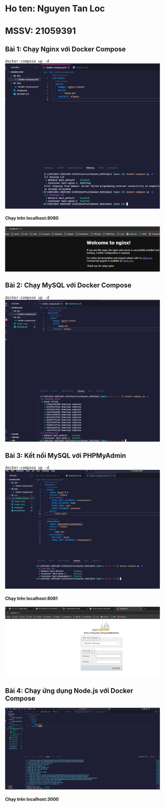 # Ho ten: Nguyen Tan Loc
# MSSV: 21059391

## Bài 1: Chạy Nginx với Docker Compose
`docker-compose up -d`
![image-1](image-1.png)
#### Chạy trên localhost:8080
![image-2](image-2.png)

## Bài 2: Chạy MySQL với Docker Compose
`docker-compose up -d`
![image-2](image.png)

## Bài 3: Kết nối MySQL với PHPMyAdmin
`docker-compose up -d`
![image-3](image-3.png)
#### Chạy trên localhost:8081
![image-4](image-4.png)

## Bài 4: Chạy ứng dụng Node.js với Docker Compose
![image-5](image-5.png)
#### Chạy trên localhost:3000
